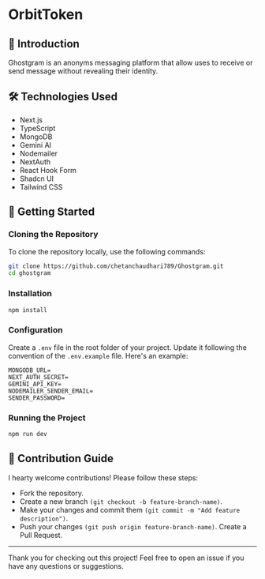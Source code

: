 # OrbitToken

## 📖 Introduction

Ghostgram is an anonyms messaging platform that allow uses to receive or send message without revealing their identity.

## 🛠️ Technologies Used

- Next.js
- TypeScript
- MongoDB
- Gemini AI
- Nodemailer
- NextAuth
- React Hook Form
- Shadcn UI
- Tailwind CSS

## 🚀 Getting Started

### Cloning the Repository

To clone the repository locally, use the following commands:

```bash
git clone https://github.com/chetanchaudhari789/Ghostgram.git
cd ghostgram
```

### Installation
```bash
npm install
```
### Configuration
Create a `.env` file in the root folder of your project. Update it following the convention of the `.env.example` file. 
Here's an example:
```
MONGODB_URL=
NEXT_AUTH_SECRET=
GEMINI_API_KEY=
NODEMAILER_SENDER_EMAIL=
SENDER_PASSWORD=
```

### Running the Project
```bash
npm run dev
```

## 🤝 Contribution Guide
I hearty welcome contributions! Please follow these steps:
- Fork the repository.
- Create a new branch `(git checkout -b feature-branch-name)`.
- Make your changes and commit them `(git commit -m "Add feature description")`.
- Push your changes `(git push origin feature-branch-name)`.
Create a Pull Request.

***
Thank you for checking out this project! Feel free to open an issue if you have any questions or suggestions.
